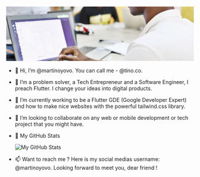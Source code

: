 ![Always Good Apps](https://github.com/martinoyovo/martinoyovo/blob/main/tino.co.jpg)
- 👋 Hi, I’m @martinoyovo. You can call me - @tino.co.
- 👀 I’m a problem solver, a Tech Entrepreneur and a Software Engineer, I preach Flutter. I change your ideas into digital products.
- 🌱 I’m currently working to be a Flutter GDE (Google Developer Expert) and how to make nice websites with the powerful tailwind.css library.
- 💞️ I’m looking to collaborate on any web or mobile development or tech project that you might have.
-  :gem: My GitHub Stats

    ![My GitHub Stats](https://github-readme-stats.vercel.app/api?username=martinoyovo&show_icons=true&count_private=true&bg_color=0D1117&border_radius=0&hide_title=true&text_color=FFF&icon_color=296ECA&)
<!-- -  :computer: Most used languages 

    [![Most used languages](https://github-readme-stats.vercel.app/api/top-langs/?username=martinoyovo&langs_count=5&hide_title=true&bg_color=0D1117&border_radius=0&hide_title=true&text_color=FFF&icon_color=296ECA)](https://github.com/martinoyovo/github-readme-stats)-->
- 📫 Want to reach me ? Here is my social medias username: @martinoyovo. Looking forward to meet you, dear friend !


<!---
martinoyovo/martinoyovo is a ✨ special ✨ repository because its `README.md` (this file) appears on your GitHub profile.
You can click the Preview link to take a look at your changes.
--->

